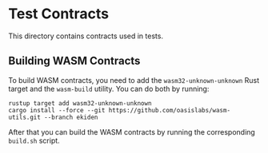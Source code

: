 # Test Contracts

This directory contains contracts used in tests.

## Building WASM Contracts

To build WASM contracts, you need to add the `wasm32-unknown-unknown` Rust target and
the `wasm-build` utility. You can do both by running:
```
rustup target add wasm32-unknown-unknown
cargo install --force --git https://github.com/oasislabs/wasm-utils.git --branch ekiden
```

After that you can build the WASM contracts by running the corresponding `build.sh`
script.
